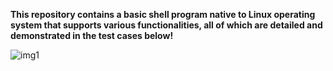 **This repository contains a basic shell program native to Linux operating system
that supports various functionalities, all of which are detailed and demonstrated
in the test cases below!**

![img1](./images/readme1.png)
